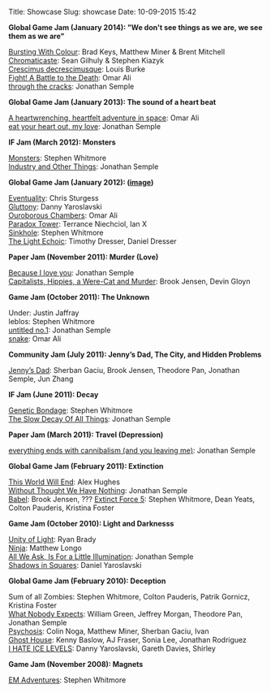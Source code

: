Title: Showcase
Slug: showcase
Date: 10-09-2015 15:42

**Global Game Jam (January 2014): "We don't see things as we are, we see them as we are"**

[ Bursting With Colour](http://globalgamejam.org/2014/games/bursting-colour): Brad Keys, Matthew Miner & Brent Mitchell  
[ Chromaticaste](http://globalgamejam.org/2014/games/chromaticaste): Sean Gilhuly & Stephen Kiazyk  
[ Crescimus decrescimusque](http://globalgamejam.org/2014/games/crescimus-decrescimusque): Louis Burke  
[ Fight! A Battle to the Death](http://globalgamejam.org/2014/games/project-x-0): Omar Ali  
[ through the cracks](http://globalgamejam.org/2014/games/through-cracks): Jonathan Semple

**Global Game Jam (January 2013): The sound of a heart beat**

[ A heartwrenching, heartfelt adventure in space](http://2013.globalgamejam.org/2013/heartwrenching-heartfelt-adventure-space): Omar Ali  
[ eat your heart out, my love](http://2013.globalgamejam.org/2013/eat-your-heart-out-my-love): Jonathan Semple

**IF Jam (March 2012): Monsters**

[ Monsters](http://iplayif.com/?story=http%3A//csclub.uwaterloo.ca/~uwgdc/games/Monsters.zblorb): Stephen Whitmore  
[ Industry and Other Things](http://iplayif.com/?story=http%3A//csclub.uwaterloo.ca/~uwgdc/games/Industry%20and%20Other%20Things.zblorb): Jonathan Semple

**Global Game Jam (January 2012): ([image](http://upload.wikimedia.org/wikipedia/commons/thumb/c/c8/Ouroboros-simple.svg/200px-Ouroboros-simple.svg.png))**

[ Eventuality](http://globalgamejam.org/2012/eventuality): Chris Sturgess  
[ Gluttony](http://globalgamejam.org/2012/gluttony): Danny Yaroslavski  
[ Ouroborous Chambers](http://globalgamejam.org/2012/ouroborous-chambers): Omar Ali  
[ Paradox Tower](http://globalgamejam.org/2012/paradox-tower): Terrance Niechciol, Ian X  
[ Sinkhole](http://www.stephenwhitmore.com/sinkhole/): Stephen Whitmore  
[ The Light Echoic](http://globalgamejam.org/sites/default/files/uploads/2012/6958/lightechoic_V2.swf): Timothy Dresser, Daniel Dresser

**Paper Jam (November 2011): Murder (Love)**

[Because I love you](http://cosr.wordpress.com/paper-games/because-i-love-you/): Jonathan Semple  
[Capitalists, Hippies, a Were-Cat and Murder](http://www.brwarner.net/2011/11/24/capitalists-hippies-a-were-cat-and-murder): Brook Jensen, Devin Gloyn

**Game Jam (October 2011): The Unknown**

Under: Justin Jaffray  
leblos: Stephen Whitmore  
[untitled no.1](http://cosr.wordpress.com/games/untitled-no-1/): Jonathan Semple  
[snake](http://csclub.uwaterloo.ca/~uwgdc/games/snake.zip): Omar Ali

**Community Jam (July 2011): Jenny’s Dad, The City, and Hidden Problems**

[ Jenny’s Dad](http://csclub.uwaterloo.ca/~uwgdc/games/jennysdad.swf): Sherban Gaciu, Brook Jensen, Theodore Pan, Jonathan Semple, Jun Zhang

**IF Jam (June 2011): Decay**

[ Genetic Bondage](http://iplayif.com/?story=http%3A//csclub.uwaterloo.ca/~uwgdc/games/GeneticBondage.zblorb): Stephen Whitmore  
[ The Slow Decay Of All Things](http://iplayif.com/?story=http%3A//csclub.uwaterloo.ca/~uwgdc/games/The%20Slow%20Decay%20Of%20All%20Things.zblorb): Jonathan Semple

**Paper Jam (March 2011): Travel (Depression)**

[everything ends with cannibalism (and you leaving me)](http://cosr.wordpress.com/paper-games/everything-ends-with-cannibalism-and-you-leaving-me/): Jonathan Semple

**Global Game Jam (February 2011): Extinction**

[ This World Will End](http://globalgamejam.org/2011/world-will-end): Alex Hughes  
[ Without Thought We Have Nothing](http://globalgamejam.org/2011/without-thought-we-have-nothing): Jonathan Semple  
[ Babel](http://globalgamejam.org/2011/babel): Brook Jensen, ???
[ Extinct Force 5](http://csclub.uwaterloo.ca/~uwgdc/games/extinct-force-5.zip): Stephen Whitmore, Dean Yeats, Colton Pauderis, Kristina Foster

**Game Jam (October 2010): Light and Darknesss**

[ Unity of Light](http://csclub.uwaterloo.ca/~uwgdc/games/Unity%20of%20Light.swf): Ryan Brady  
[ Ninja](http://csclub.uwaterloo.ca/~uwgdc/games/Ninja%20game%20programming.swf): Matthew Longo  
[All We Ask, Is For a Little Illumination](http://cosr.wordpress.com/paper-games/all-we-ask-is-for-a-little-illumination/): Jonathan Semple  
[ Shadows in Squares](http://csclub.uwaterloo.ca/~uwgdc/games/shadowsinsquares.swf): Daniel Yaroslavski

**Global Game Jam (February 2010): Deception**

Sum of all Zombies: Stephen Whitmore, Colton Pauderis, Patrik Gornicz, Kristina Foster  
[ What Nobody Expects](http://globalgamejam.org/2010/what-nobody-expects): William Green, Jeffrey Morgan, Theodore Pan, Jonathan Semple  
[Psychosis](http://globalgamejam.org/2010/psychosis): Colin Noga, Matthew Miner, Sherban Gaciu, Ivan  
[Ghost House](http://globalgamejam.org/2010/ghost-house): Kenny Baslow, AJ Fraser, Sonia Lee, Jonathan Rodriguez  
[I HATE ICE LEVELS](http://globalgamejam.org/2010/i-hate-ice-levels-0): Danny Yaroslavski, Gareth Davies, Shirley

**Game Jam (November 2008): Magnets**

[ EM Adventures](http://stephenwhitmore.com/game_ema.html): Stephen Whitmore